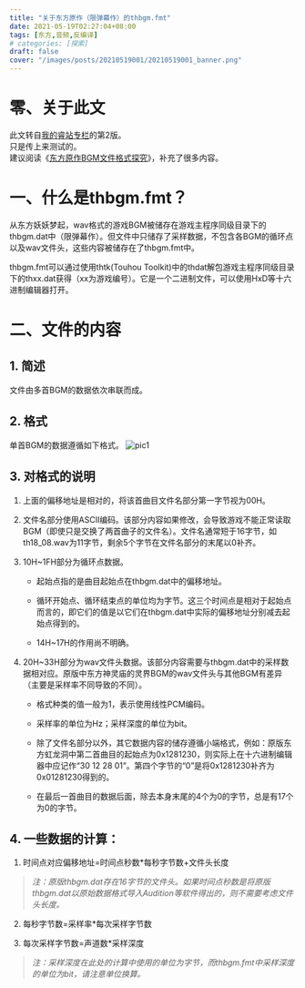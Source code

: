 ```yaml
---
title: "关于东方原作（限弹幕作）的thbgm.fmt"
date: 2021-05-19T02:27:04+08:00
tags: [东方,音频,反编译]
# categories: [探索]
draft: false
cover: "/images/posts/20210519001/20210519001_banner.png"
---
```

# 零、关于此文

此文转自[我的睿站专栏](https://www.bilibili.com/read/cv11482357)的第2版。  
只是传上来测试的。  
建议阅读《[东方原作BGM文件格式探究](/posts/202307021905/)》，补充了很多内容。

# 一、什么是thbgm.fmt？

从东方妖妖梦起，wav格式的游戏BGM被储存在游戏主程序同级目录下的thbgm.dat中（限弹幕作）。但文件中只储存了采样数据，不包含各BGM的循环点以及wav文件头，这些内容被储存在了thbgm.fmt中。

thbgm.fmt可以通过使用thtk(Touhou Toolkit)中的thdat解包游戏主程序同级目录下的thxx.dat获得（xx为游戏编号）。它是一个二进制文件，可以使用HxD等十六进制编辑器打开。


# 二、文件的内容
## 1. 简述

文件由多首BGM的数据依次串联而成。

## 2. 格式

单首BGM的数据遵循如下格式。
![pic1](/images/posts/20210519001/20210519001_pic1.jpg)

## 3. 对格式的说明

1. 上面的偏移地址是相对的，将该首曲目文件名部分第一字节视为00H。

2. 文件名部分使用ASCII编码。该部分内容如果修改，会导致游戏不能正常读取BGM（即使只是交换了两首曲子的文件名）。文件名通常短于16字节，如th18_08.wav为11字节，剩余5个字节在文件名部分的末尾以0补齐。

3. 10H~1FH部分为循环点数据。

    - 起始点指的是曲目起始点在thbgm.dat中的偏移地址。 

    - 循环开始点、循环结束点的单位均为字节。这三个时间点是相对于起始点而言的，即它们的值是以它们在thbgm.dat中实际的偏移地址分别减去起始点得到的。  

    - 14H~17H的作用尚不明确。

4. 20H~33H部分为wav文件头数据。该部分内容需要与thbgm.dat中的采样数据相对应。原版中东方神灵庙的灵界BGM的wav文件头与其他BGM有差异（主要是采样率不同导致的不同）。

    - 格式种类的值一般为1，表示使用线性PCM编码。

    - 采样率的单位为Hz；采样深度的单位为bit。

    - 除了文件名部分以外，其它数据内容的储存遵循小端格式，例如：原版东方虹龙洞中第二首曲目的起始点为0x1281230，则实际上在十六进制编辑器中应记作“30 12 28 01”。第四个字节的“0”是将0x1281230补齐为0x01281230得到的。

    - 在最后一首曲目的数据后面，除去本身末尾的4个为0的字节，总是有17个为0的字节。

## 4. 一些数据的计算：

1. 时间点对应偏移地址=时间点秒数*每秒字节数+文件头长度

> *注：原版thbgm.dat存在16字节的文件头。如果时间点秒数是将原版thbgm.dat以原始数据格式导入Audition等软件得出的，则不需要考虑文件头长度。*

2. 每秒字节数=采样率*每次采样字节数

3. 每次采样字节数=声道数*采样深度

> *​注：采样深度在此处的计算中使用的单位为字节，而thbgm.fmt中采样深度的单位为bit，请注意单位换算。*

